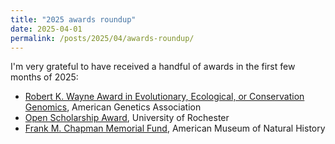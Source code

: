 ```yaml
---
title: "2025 awards roundup"
date: 2025-04-01
permalink: /posts/2025/04/awards-roundup/
---
```


I'm very grateful to have received a handful of awards in the first few months of 2025:  
- <a href="https://www.theaga.org/donate">Robert K. Wayne Award in Evolutionary, Ecological, or Conservation Genomics</a>, American Genetics Association  
- <a href="https://osc-rochester.org/open-scholarship-awards">Open Scholarship Award</a>, University of Rochester  
- <a href="https://www.amnh.org/research/vertebrate-zoology/ornithology/grants">Frank M. Chapman Memorial Fund</a>, American Museum of Natural History
